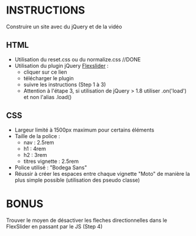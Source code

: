 # INSTRUCTIONS
Construire un site avec du jQuery et de la vidéo

## HTML
- Utilisation du reset.css ou du normalize.css //DONE
- Utilisation du plugin jQuery [Flexslider](https://www.woothemes.com/flexslider/) :
    - cliquer sur ce lien
    - télécharger le plugin
    - suivre les instructions (Step 1 à 3)
    - Attention à l'étape 3, si utilisation de jQuery > 1.8 utiliser .on('load') et non l'alias .load()

## CSS
- Largeur limité à 1500px maximum pour certains éléments
- Taille de la police :
    - nav : 2.5rem
    - h1 : 4rem
    - h2 : 3rem
    - titres vignette : 2.5rem
- Police utilisé : "Bodega Sans"
- Réussir à créer les espaces entre chaque vignette "Moto" de manière la plus simple possible (utilisation des pseudo classe)

# BONUS
Trouver le moyen de désactiver les fleches directionnelles dans le FlexSlider en passant par le JS (Step 4)

